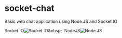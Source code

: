 # socket-chat
Basic web chat application using Node.JS and Socket.IO

Socket.IO![Socket.IO]("https://github.com/lloydXmas/socket-chat/blob/master/icns/socket-io.png")&nbsp;&nbsp;
NodeJS![Node.JS]("https://github.com/lloydXmas/socket-chat/blob/master/icns/nodejs.png")
